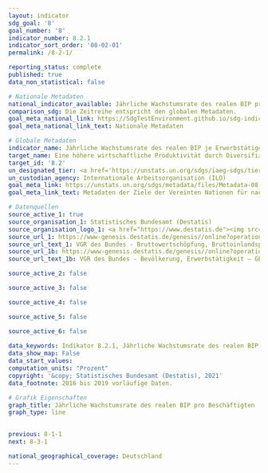 ```yaml
---
layout: indicator    
sdg_goal: '8'    
goal_number: '8'    
indicator_number: 8.2.1    
indicator_sort_order: '08-02-01'    
permalink: /8-2-1/    

reporting_status: complete    
published: true    
data_non_statistical: false    

# Nationale Metadaten    
national_indicator_available: Jährliche Wachstumsrate des realen BIP pro Beschäftigten    
comparison_sdg: Die Zeitreihe entspricht den globalen Metadaten.    
goal_meta_national_link: https://SdgTestEnvironment.github.io/sdg-indicators/public/MetaDe/8.2.1.pdf    
goal_meta_national_link_text: Nationale Metadaten    

# Globale Metadaten    
indicator_name: Jährliche Wachstumsrate des realen BIP je Erwerbstätigem    
target_name: Eine höhere wirtschaftliche Produktivität durch Diversifizierung, technologische Modernisierung und Innovation erreichen, einschließlich durch Konzentration auf mit hoher Wertschöpfung verbundene und arbeitsintensive Sektoren    
target_id: '8.2'    
un_designated_tier: <a href='https://unstats.un.org/sdgs/iaeg-sdgs/tier-classification/' title='Klicken Sie hier um weitere Informationen zur UN-Tier-Klassifikation zu erhalten.'>Tier I</a>    
un_custodian_agency: Internationale Arbeitsorganisation (ILO)    
goal_meta_link: https://unstats.un.org/sdgs/metadata/files/Metadata-08-02-01.pdf    
goal_meta_link_text: Metadaten der Ziele der Vereinten Nationen für nachhaltige Entwicklung    

# Datenquellen
source_active_1: true
source_organisation_1: Statistisches Bundesamt (Destatis)
source_organisation_logo_1: <a href="https://www.destatis.de"><img src="https://g205sdgs.github.io/sdg-indicators/public/OrgImgDe/destatis.png" alt="Logo destatis" style="height:60px; width:148px"/></a>
source_url_1: https://www-genesis.destatis.de/genesis//online?operation=table&code=81000-0001&bypass=true&language=de
source_url_text_1: VGR des Bundes - Bruttowertschöpfung, Bruttoinlandsprodukt (nominal/preisbereinigt) – GENESIS online 81000-0001
source_url_1b: https://www-genesis.destatis.de/genesis//online?operation=table&code=81000-0011&bypass=true&language=de
source_url_text_1b: VGR des Bundes - Bevölkerung, Erwerbstätigkeit – GENESIS online 81000-0011

source_active_2: false

source_active_3: false

source_active_4: false

source_active_5: false

source_active_6: false
    
data_keywords: Indikator 8.2.1, Jährliche Wachstumsrate des realen BIP pro Beschäftigten, Internationale Arbeitsorganisation (ILO)    
data_show_map: False    
data_start_values:     
computation_units: "Prozent"    
copyright: '&copy; Statistisches Bundesamt (Destatis), 2021'    
data_footnote: 2016 bis 2019 vorläufige Daten.    

# Grafik Eigenschaften    
graph_title: Jährliche Wachstumsrate des realen BIP pro Beschäftigten    
graph_type: line    
    

previous: 8-1-1    
next: 8-3-1    

national_geographical_coverage: Deutschland    
---
```


<span></span>